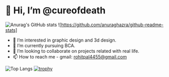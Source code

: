 # 👋 Hi, I’m @cureofdeath

![Anurag's GitHub stats](https://github-readme-stats.vercel.app/api?username=cureofdeath&show_icons=true&theme=tokyonight)
![https://github.com/anuraghazra/github-readme-stats]

- 👀 I’m interested in graphic design and 3d design.
- 🌱 I’m currently pursuing BCA.
- 💞️ I’m looking to collaborate on projects related with real life.
- 📫 How to reach me - gmail: rohitpal4455@gmail.com

<!---
cureofdeath/cureofdeath is a ✨ special ✨ repository because its `README.md` (this file) appears on your GitHub profile.
You can click the Preview link to take a look at your changes.
--->
![Top Langs](https://github-readme-stats.vercel.app/api/top-langs/?username=cureofdeath&layout=compact&theme=tokyonight)
[![trophy](https://github-profile-trophy.vercel.app/?username=cureofdeath&theme=onedark&row=1)](https://github.com/ryo-ma/github-profile-trophy)

